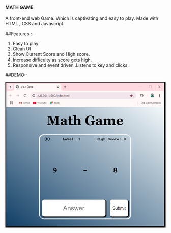 #### MATH GAME
A front-end web Game. Which is captivating and easy to play.
Made with HTML , CSS and Javascript.

##Features :-
1. Easy to play
2. Clean UI
3. Show Current Score and High score.
4. Increase difficulty as score gets high.
5. Responsive and event driven .Listens to key and clicks.

##DEMO:-

![Screenshot_Game](screenshot.PNG)